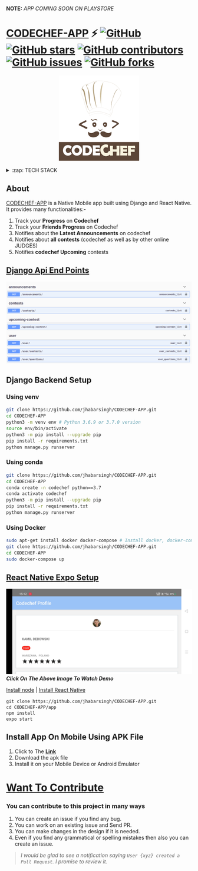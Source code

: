 **NOTE:** *APP COMING SOON ON PLAYSTORE*

# [CODECHEF-APP]()  ⚡️ [![GitHub](https://img.shields.io/github/license/jhabarsingh/CODECHEF-APP)](https://github.com/jhabarsingh/CODECHEF-APP/blob/master/LICENSE) [![GitHub stars](https://img.shields.io/github/stars/jhabarsingh/CODECHEF-APP)](https://github.com/jhabarsingh/CODECHEF-APP/stargazers)  [![GitHub contributors](https://img.shields.io/github/contributors/jhabarsingh/CODECHEF-APP.svg)](https://github.com/jhabarsingh/CODECHEF-APP/graphs/contributors)  [![GitHub issues](https://img.shields.io/github/issues/jhabarsingh/CODECHEF-APP.svg)](https://github.com/jhabarsingh/CODECHEF-APP/issues) [![GitHub forks](https://img.shields.io/github/forks/jhabarsingh/CODECHEF-APP.svg?style=social&label=Fork)](https://GitHub.com/jhabarsingh/CODECHEF-APP/network/)

<p align="center">
  <img src="https://github.com/jhabarsingh/CODECHEF-APP/blob/main/app/assets/codechef.png?raw=true" />
</p>
<details>
  <summary>:zap: TECH STACK</summary>
  <br/>
  <div style="display:flex;justify-content:space-around">
  <img  title="Django" src="https://icon-library.com/images/django-icon/django-icon-0.jpg" width="50px" height="50px" style="margin-right:5px;" />
  <img title="Heroku"  src="https://www.thedevcoach.co.uk/wp-content/uploads/2020/04/heroku.png" height="50px"  style="margin-right:5px;"/> 
  <img title="React Native" src="https://www.appcoda.com/wp-content/uploads/2015/04/react-native.png" height="50px"   style="margin-right:5px;"/>
  <img  title="Beautiful Soup" src="https://funthon.files.wordpress.com/2017/05/bs.png" height="50px" style="margin-right:5px;" />
  <!--
    <img  title="Play Store" src="https://images.indianexpress.com/2019/03/google-play-store-1200.jpg" height="50px" style="margin-right:5px;" />
  -->
  <img  title="Docker" src="https://pbs.twimg.com/profile_images/1273307847103635465/lfVWBmiW_400x400.png" height="50px" style="margin-right:5px;" />
</div>
</details>


## About
  [CODECHEF-APP]() is a Native Mobile app built using Django and React Native. It provides many functionalities:-
  1. Track your **Progress** on **Codechef**
  2. Track your **Friends Progress** on Codechef
  3. Notifies about the **Latest Announcements** on codechef
  4. Notifies about **all contests** (codechef as well as by other online JUDGES)
  5. Notifies **codechef Upcoming** contests
  
## [Django Api End Points](https://codechef-api.herokuapp.com/)
![Django Apis](https://github.com/jhabarsingh/CODECHEF-APP/blob/main/app/assets/apis.png?raw=true)


## Django Backend Setup

### Using venv
```bash
git clone https://github.com/jhabarsingh/CODECHEF-APP.git 
cd CODECHEF-APP
python3 -m venv env # Python 3.6.9 or 3.7.0 version 
source env/bin/activate
python3 -m pip install --upgrade pip
pip install -r requirements.txt
python manage.py runserver
```

### Using conda
```bash
git clone https://github.com/jhabarsingh/CODECHEF-APP.git 
cd CODECHEF-APP
conda create -n codechef python==3.7 
conda activate codechef
python3 -m pip install --upgrade pip
pip install -r requirements.txt
python manage.py runserver
```

### Using Docker

```bash
sudo apt-get install docker docker-compose # Install docker, docker-compose on linux
git clone https://github.com/jhabarsingh/CODECHEF-APP.git
cd CODECHEF-APP
sudo docker-compose up
```

## [React Native Expo Setup](https://dev.to/runosaduwa/how-to-install-react-native-with-expo-quick-easy-4j8j)

<p align="center" >
  
  [![Watch the video](https://github.com/jhabarsingh/CODECHEF-APP/blob/main/app/assets/thumbnail.jpg?raw=true)](https://www.youtube.com/watch?v=IRgjNln4s20)
  <i><b align="center">Click On The Above Image To Watch Demo</b></i>

</p>

[Install node](https://www.geeksforgeeks.org/installation-of-node-js-on-linux/) | [Install React Native](https://code.likeagirl.io/say-hello-world-using-react-native-in-linux-15955986bc44)
```
git clone https://github.com/jhabarsingh/CODECHEF-APP.git
cd CODECHEF-APP/app
npm install
expo start
```

## Install App On Mobile Using APK File
  1. Click to The [**Link**](https://github.com/jhabarsingh/CODECHEF-APP/blob/main/apk/app-release.apk)
  2. Download the apk file 
  3. Install it on your Mobile Device or Android Emulator



# [Want To Contribute](https://medium.com/mindsdb/contributing-to-an-open-source-project-how-to-get-started-6ba812301738)
### You can contribute to this project in many ways
 1. You can create an issue if you find any bug.
 2. You can work on an existing issue and Send PR.
 3. You can make changes in the design if it is needed.
 4. Even if you find any grammatical or spelling mistakes then also you can create an issue.

> *I would be glad to see a notification saying `User {xyz} created a Pull Request`.
I promise to review it.*
